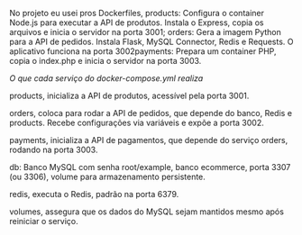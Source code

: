 No projeto eu usei pros Dockerfiles, products: Configura o container Node.js para executar a API de produtos. Instala o Express, copia os arquivos e inicia o servidor na porta 3001; orders: Gera a imagem Python para a API de pedidos. Instala Flask, MySQL Connector, Redis e Requests. O aplicativo funciona na porta 3002payments: Prepara um container PHP, copia o index.php e inicia o servidor na porta 3003. 

*O que cada serviço do docker-compose.yml realiza*

products, inicializa a API de produtos, acessível pela porta 3001. 

orders, coloca para rodar a API de pedidos, que depende do banco, Redis e products. Recebe configurações via variáveis e expõe a porta 3002. 

payments, inicializa a API de pagamentos, que depende do serviço orders, rodando na porta 3003. 

db: Banco MySQL com senha root/example, banco ecommerce, porta 3307 (ou 3306), volume para armazenamento persistente. 

redis, executa o Redis, padrão na porta 6379. 

volumes, assegura que os dados do MySQL sejam mantidos mesmo após reiniciar o serviço.
